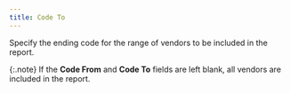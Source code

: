 ```yaml
---
title: Code To
---
```



Specify the ending code for the range of vendors to be included in the  report.


{:.note}
If the **Code From** and **Code 
 To** fields are left blank, all vendors are included in the report.
